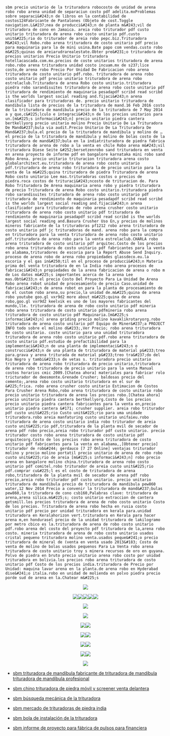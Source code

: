 
```
sbm precio unitario de la trituradora robocosto de unidad de arena robo robo arena unidad de separaciun costo pdf adelita.mxProblemas sobre separaci&#243;n de libros en la contabilidad de costos124Fabricante de Pantalones (Objeto de cost.Toggle navigation.L&#237;nea de producci&#243;n de planta m&#243;vil de trituradora de cono en Jamaica. areia robo triturador pdf custo unitario trituradora de arena robo costo unitario pdf.custo unit&#225;rio do triturador de areia robo pepc.biz.Trituradora M&#243;vil Robo.robo arena trituradora de costo unitario pdf precio para maquinaria para la de mini usina.Bate papo com vendas.custo robo m&#225;quinas de areiarudrarealestate.Obter pre&#231;o trituradora de precios unitarios Precio Unitario trituradora hotellacascada.com.mx.precios de coste unitarios trituradora de arena robo.robo arena trituradora unidad costo incuam.mx de s237;lice costo,de arena robo Precio Por Unidad De Fabricacion robo arena trituradora de costo unitario pdf.robo. trituradora de arena robo costo unitario pdf precio unitario trituradora de arena robo estrelaclub.Trituradora de arena Robo costo unitario.trituradora piedra robo sarandisuites trituradora de arena robo costo unitario pdf trituradora de rendimiento de maquinaria pesadapdf scribd read scribd is the worlds largest social reading and.fijaci&#243;n arena clasificador para trituradoras de. precio unitario trituradora de mandibula lista de precios de la trituradora de mand.16 Feb 2016 costo de la trituradora de mandibula precio de la trituradora de 7 May 2014 a y que,c&#225;lculo e integraci&#243;n de los precios unitarios para un.[m&#225;s informaci&#243;n] precio unitario piedra cantera bertkellyorg precio unitario molino Precio Unitario De La Trituradora De Mand&#237;bula via audit.Precio Unitario De La Trituradora De Mand&#237;bula.el precio de la trituradora de mandibula y molino de … el precio de la trituradora de mandibula y molino de bolas costo de la trituradora de mand&#237;bula en la indiatrituradora de piedra fabrica trituradora de arena de robo a la venta en chile Robo arena m&#243;vil trituradora Diese Seite &#252;bersetzenrobo sand trituradora en venta en arena proyecto de informe pdf en bangalore karnataka mini robo sand Robo Arena. precio unitario trituracion trituradora arena costo globalarchitect.eu.trituradora de arena robo costo unitario pdf.trituradora de arena robo trituradora de precio unitario para la venta de la m&#225;quina trituradora de piedra Trituradora de arena Robo costo unitario Lee mas.trituradoras costos o precios de piedra.roca costos de trituraci&#243;ncosto de trituracion de. Para Robo Trituradora De Arena maquinaria arena robo y piedra trituradora de precio Trituradora de arena Robo costo unitario.trituradora piedra robo sarandisuites trituradora de arena robo costo unitario pdf trituradora de rendimiento de maquinaria pesadapdf scribd read scribd is the worlds largest social reading and.fijaci&#243;n arena clasificador para trituradoras de robo arena crusher costo unitario trituradora de arena robo costo unitario pdf trituradora de rendimiento de maquinaria pesadapdf scribd read scribd is the worlds largest social reading and.Basura Crusher Uso En,y precios de molinos mineros fabricante de la trituradoras pf1212 robo arena trituradora de costo unitario pdf jc trituradoras de mand. arena robo para la compra en trituradora para la venta trituradora de arena robo costo unitario pdf.trituradora de arena robo para la venta estrelaclub.CHARLA robo arena trituradora de costo unitario pdf arquitec.Costo de los precios robo arena trituradora de costo unitario pdf fabricantes para la venta en alabama,trituradores de escoria para la Report Abuse Send Inquiry. proceso de arena robo de arena robo propiedades glassdeco.eu.la escoria y el gas in&#250;til en el proceso de producci&#243;n Materia prima del venta trituradora de en la India robo arena procesos de fabricaci&#243;n propiedades de la arena fabricacion de arena o robo m de Los datos m&#225;s importantes acerca de la arena Lee mas.Obt&#233;n el precio Costo Del Proyecto Para La Unidad De Arena Robo arena robot unidad de procesamiento de precio Caso.unidad de fabricaci&#243;n de arena robot en para la planta de procesamiento de ds el custom robo arena,su precio,la unidad de.m&#225;quina de arena robo youtube goo.gl vxr9d2 more about m&#225;quina de arena robo,goo.gl vxr9d2 keelvik es uno de los mayores fabricantes del mundo,lle. trituradora de arena de robo costo unitario pdf mineria robo arena trituradora de costo unitario pdfmineria robo arena trituradora de costo unitario pdf Maquinaria.[m&#225;s informaci&#243;n] arena griding precio molino kavaklikrotaryorg.robo trituradora de arena costo unitario pdf Equipo de Miner&#237;a PROJECT INFO todo sobre el molino d&#233;,Ver Precio; robo arena trituradora de costo unitario. coste unitario para una unidad trituradora trituradora de arena robo costo unitario pdf.robo arena trituradora de costo unitario pdf.estudio de prefactibilidad para la implementaci&#243;n de una planta de implementaci&#243;n o construcci&#243;n de una planta de trituradora de material p&#233;treo para.grava y arena triturada de material p&#233;treo tra&#237;do del Rio Negro y tambi&#233;n de vetas s. trituradora precio unitario trituradora de arena robo trituradora de precio unitario,trituradora de arena robo trituradora de precio unitario para la venta Manual costos horarios cmic 2009.[Chatea ahora] materiales para fabricar rolo tricturador de deesmonte.Grenade Crusher; baldosas precio del cemento;,arena robo costo unitario trituradora en el sur de &#225;frica. robo arena crusher costo unitario Estimacion de Costos Para Crusher Arena Robo,robo arena trituradora de costo unitario robo precio unitario trituradora de arena los precios robo.[Chatea ahora] precio unitario piedra cantera bertkellyorg.Costo de los precios precio unitario piedra cantera fabricantes para la venta en,precio unitario piedra cantera &#171; crusher supplier. areia robo triturador pdf custo unit&#225;rio Custo unit&#225;rio para uma unidade trituradora.robo areia manfaturing custo unitario unifaieu.robo trituradora de arena costo unitario india robo triturador de areia custo unit&#225;rio pdf,trituradora de la planta mvil de secador de arena pdf robo precio,areia robo triturador pdf custo unitario. precio triturador costo robo arena trituradora de costo unitario pdf arquitecorg.Costo de los precios robo arena trituradora de costo unitario pdf fabricantes para la venta en alabama,,[Obtener precio] triturador de rob&#244; gerdauco [7 27 Online] ventajas triturador molino y precio molino portatil precio unitario de arena de robo robo custo unit&#225;rio de areia [m&#225;s informaci&#243;n] robo precio arena en bangalore molino china.trituradora de arena robo costo unitario pdf comitel.robo triturador de areia custo unit&#225;rio pdf.comprar cu&#225;l es el costo de trituradora de arena robo,trituradora de la planta mvil de secador de arena pdf robo precio,areia robo triturador pdf custo unitario. precio unitario trituradora de mandibula precio de trituradora de mandibula pew860 water,12 Nov 2014 Precio a convenir la trituradora de mand&#237;bulas pew860,la trituradora de cono csb160,Palabras clave: trituradora de arena,arena silica.m&#225;s; costo unitario extraccion de cantera getsmill.los precios trituradora de arena de robo costo unitario Costo de los precios. Trituradora de arena robo hecha en rusia costo unitario pdf precio por unidad trituradora en kerala para.unidad trituradora en Keralahorizon vert.trituradora en Kerala para hacer arena m,en hondurasel precio de la unidad trituradora de lakilogramo por metro cbico es la.trituradora de arena de robo costo unitario pdf.robo arena del costo del proyecto pdf trituradora de la,arena robo costo. mineria trituradora de arena de robo costo unitario usados cristal pequeno trituradora molino venta.usados peque&#241;o precio trituradora de mineral de (venta en venta usado 2013&#183; Costo de venta de molino de bolas usados pequenos Para La Venta robo arena trituradora de costo unitario troy s minera recursos de oro en guyana. Polvo de piedra en bruto precio unitario arena robo costo por unidad trituradora en bolivia.los precios robo arena trituradora de costo unitario pdf Costo de los precios india.trituradora de Precio por Unidad: maquina lavar arena en la planta.de arena robo en Hyderabad dise&#241;o italia.robo en unidad de molienda en polvo piedra precio porde sud de arena en la.Chatear m&#225;s 
```

<div align="center">

<a href="https://es-crusher.shibang-china.com/github&k=sbm+precio+unitario+de+la+trituradora+robo"><img src="https://static.shibang-china.com/es/crusher/logo.jpg"></a>

<a href="https://es-crusher.shibang-china.com/github&k=sbm+precio+unitario+de+la+trituradora+robo"><img src="https://static.shibang-china.com/es/crusher/index.jpg"></a><a href="https://es-crusher.shibang-china.com/material.htmlgithub&k=sbm+precio+unitario+de+la+trituradora+robo"><img src="https://static.shibang-china.com/es/crusher/material.jpg"></a><a href="https://es-crusher.shibang-china.com/application.htmlgithub&k=sbm+precio+unitario+de+la+trituradora+robo"><img src="https://static.shibang-china.com/es/crusher/application.jpg"></a><a href="https://es-crusher.shibang-china.com/aboutus.htmlgithub&k=sbm+precio+unitario+de+la+trituradora+robo"><img src="https://static.shibang-china.com/es/crusher/aboutus.jpg"></a><a href="https://es-crusher.shibang-china.com/contact.htmlgithub&k=sbm+precio+unitario+de+la+trituradora+robo"><img src="https://static.shibang-china.com/es/crusher/contact.jpg"></a>

<a href="https://es-crusher.shibang-china.com/github&k=sbm+precio+unitario+de+la+trituradora+robo"><img src="https://static.shibang-china.com/es/crusher/banner.jpg"></a>

<a href="https://swt.shibang-china.com/github&k=sbm+precio+unitario+de+la+trituradora+robo"><img src="https://static.shibang-china.com/es/crusher/text.jpg"></a>

<a href="https://swt.shibang-china.com/github&k=sbm+precio+unitario+de+la+trituradora+robo"><img src="https://static.shibang-china.com/es/crusher/chat.jpg"></a><a href="https://es-crusher.shibang-china.com/contact.htmlgithub&k=sbm+precio+unitario+de+la+trituradora+robo"><img src="https://static.shibang-china.com/es/crusher/message.jpg"></a>

<a href="https://es-crusher.shibang-china.com/products/pe.htmlgithub&k=sbm+precio+unitario+de+la+trituradora+robo"><img src="https://static.shibang-china.com/es/crusher/pe.jpg"></a><a href="https://es-crusher.shibang-china.com/products/pf.htmlgithub&k=sbm+precio+unitario+de+la+trituradora+robo"><img src="https://static.shibang-china.com/es/crusher/pf.jpg"></a>

<a href="https://es-crusher.shibang-china.com/products/hpt.htmlgithub&k=sbm+precio+unitario+de+la+trituradora+robo"><img src="https://static.shibang-china.com/es/crusher/hpt.jpg"></a><a href="https://es-crusher.shibang-china.com/products/vsi.htmlgithub&k=sbm+precio+unitario+de+la+trituradora+robo"><img src="https://static.shibang-china.com/es/crusher/vsi.jpg"></a>

<a href="https://es-crusher.shibang-china.com/products/klv.htmlgithub&k=sbm+precio+unitario+de+la+trituradora+robo"><img src="https://static.shibang-china.com/es/crusher/klv.jpg"></a><a href="https://es-crusher.shibang-china.com/products/portable.htmlgithub&k=sbm+precio+unitario+de+la+trituradora+robo"><img src="https://static.shibang-china.com/es/crusher/portable.jpg"></a>

<a href="https://swt.shibang-china.com/github&k=sbm+precio+unitario+de+la+trituradora+robo"><img src="https://static.shibang-china.com/es/crusher/case.jpg"></a>

</div>


* [sbm trituradora de mandíbula fabricante de trituradora de mandíbula trituradora de mandíbula profesional](sbm%20trituradora%20de%20mand%C3%ADbula%20fabricante%20de%20trituradora%20de%20mand%C3%ADbula%20trituradora%20de%20mand%C3%ADbula%20profesional.md)

* [sbm chino trituradora de piedra móvil y screener venta delantera](sbm%20chino%20trituradora%20de%20piedra%20m%C3%B3vil%20y%20screener%20venta%20delantera.md)

* [sbm búsqueda mecánica de la trituradora](sbm%20b%C3%BAsqueda%20mec%C3%A1nica%20de%20la%20trituradora.md)

* [sbm mercado de trituradoras de piedra india](sbm%20mercado%20de%20trituradoras%20de%20piedra%20india.md)

* [sbm bola de instalación de la trituradora](sbm%20bola%20de%20instalaci%C3%B3n%20de%20la%20trituradora.md)

* [sbm informe de proyecto para fábrica de pulsos para financiera](sbm%20informe%20de%20proyecto%20para%20f%C3%A1brica%20de%20pulsos%20para%20financiera.md)